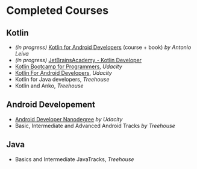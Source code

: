 # Completed Courses

## Kotlin

- _(in progress)_ [Kotlin for Android Developers](https://antonioleiva.com/online-course/) (course + book) _by Antonio Leiva_
- _(in progress)_ [JetBrainsAcademy - Kotlin Developer](https://hyperskill.org/)
- [Kotlin Bootcamp for Programmers](https://eu.udacity.com/course/kotlin-bootcamp-for-programmers--ud9011), _Udacity_
- [Kotlin For Android Developers](https://eu.udacity.com/course/kotlin-for-android-developers--ud888), _Udacity_
- Kotlin for Java developers, _Treehouse_
- Kotlin and Anko, _Treehouse_

## Android Developement

- [Android Developer Nanodegree](https://eu.udacity.com/course/android-developer-nanodegree-by-google--nd801) _by Udacity_
- Basic, Intermediate and Advanced Android Tracks _by Treehouse_
 
## Java

- Basics and Intermediate JavaTracks, _Treehouse_
